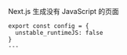 

Next.js 生成没有 JavaScript 的页面

```js:index.tsx showLineNumbers
export const config = {
  unstable_runtimeJS: false
}
---